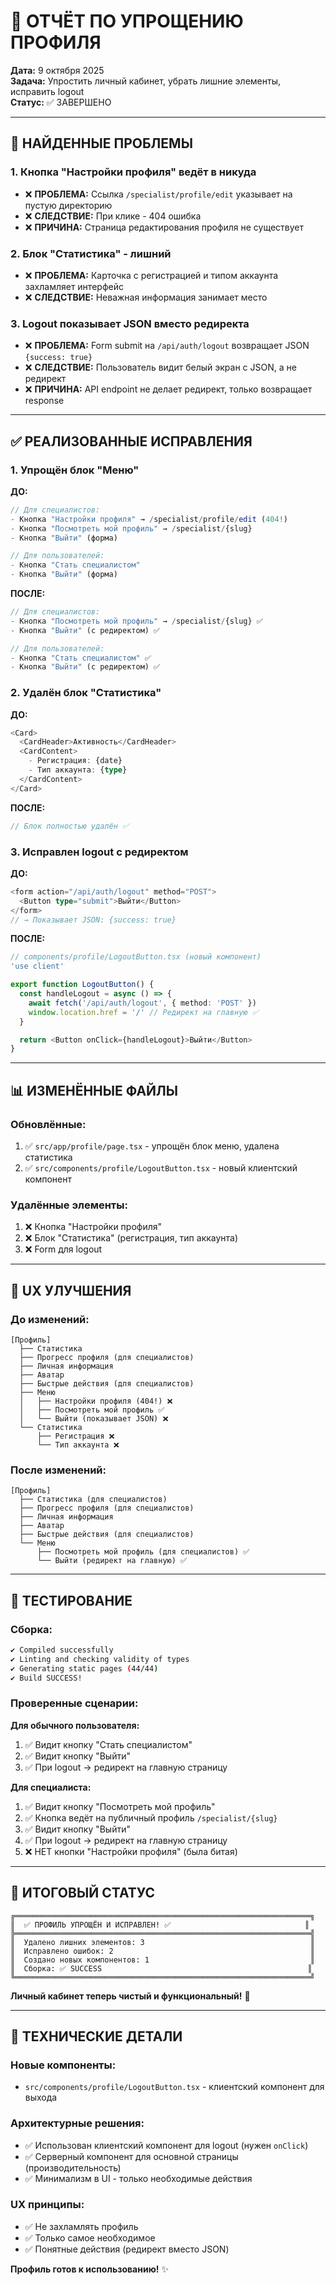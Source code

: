 # 🎯 ОТЧЁТ ПО УПРОЩЕНИЮ ПРОФИЛЯ

**Дата:** 9 октября 2025  
**Задача:** Упростить личный кабинет, убрать лишние элементы, исправить logout  
**Статус:** ✅ ЗАВЕРШЕНО  

---

## 🐛 НАЙДЕННЫЕ ПРОБЛЕМЫ

### **1. Кнопка "Настройки профиля" ведёт в никуда**
- ❌ **ПРОБЛЕМА:** Ссылка `/specialist/profile/edit` указывает на пустую директорию
- ❌ **СЛЕДСТВИЕ:** При клике - 404 ошибка
- ❌ **ПРИЧИНА:** Страница редактирования профиля не существует

### **2. Блок "Статистика" - лишний**
- ❌ **ПРОБЛЕМА:** Карточка с регистрацией и типом аккаунта захламляет интерфейс
- ❌ **СЛЕДСТВИЕ:** Неважная информация занимает место

### **3. Logout показывает JSON вместо редиректа**
- ❌ **ПРОБЛЕМА:** Form submit на `/api/auth/logout` возвращает JSON `{success: true}`
- ❌ **СЛЕДСТВИЕ:** Пользователь видит белый экран с JSON, а не редирект
- ❌ **ПРИЧИНА:** API endpoint не делает редирект, только возвращает response

---

## ✅ РЕАЛИЗОВАННЫЕ ИСПРАВЛЕНИЯ

### **1. Упрощён блок "Меню"**

**ДО:**
```typescript
// Для специалистов:
- Кнопка "Настройки профиля" → /specialist/profile/edit (404!)
- Кнопка "Посмотреть мой профиль" → /specialist/{slug}
- Кнопка "Выйти" (форма)

// Для пользователей:
- Кнопка "Стать специалистом"
- Кнопка "Выйти" (форма)
```

**ПОСЛЕ:**
```typescript
// Для специалистов:
- Кнопка "Посмотреть мой профиль" → /specialist/{slug} ✅
- Кнопка "Выйти" (с редиректом) ✅

// Для пользователей:
- Кнопка "Стать специалистом" ✅
- Кнопка "Выйти" (с редиректом) ✅
```

### **2. Удалён блок "Статистика"**

**ДО:**
```typescript
<Card>
  <CardHeader>Активность</CardHeader>
  <CardContent>
    - Регистрация: {date}
    - Тип аккаунта: {type}
  </CardContent>
</Card>
```

**ПОСЛЕ:**
```typescript
// Блок полностью удалён ✅
```

### **3. Исправлен logout с редиректом**

**ДО:**
```typescript
<form action="/api/auth/logout" method="POST">
  <Button type="submit">Выйти</Button>
</form>
// → Показывает JSON: {success: true}
```

**ПОСЛЕ:**
```typescript
// components/profile/LogoutButton.tsx (новый компонент)
'use client'

export function LogoutButton() {
  const handleLogout = async () => {
    await fetch('/api/auth/logout', { method: 'POST' })
    window.location.href = '/' // Редирект на главную ✅
  }

  return <Button onClick={handleLogout}>Выйти</Button>
}
```

---

## 📊 ИЗМЕНЁННЫЕ ФАЙЛЫ

### **Обновлённые:**
1. ✅ `src/app/profile/page.tsx` - упрощён блок меню, удалена статистика
2. ✅ `src/components/profile/LogoutButton.tsx` - новый клиентский компонент

### **Удалённые элементы:**
1. ❌ Кнопка "Настройки профиля"
2. ❌ Блок "Статистика" (регистрация, тип аккаунта)
3. ❌ Form для logout

---

## 🎨 UX УЛУЧШЕНИЯ

### **До изменений:**
```
[Профиль]
  ├── Статистика
  ├── Прогресс профиля (для специалистов)
  ├── Личная информация
  ├── Аватар
  ├── Быстрые действия (для специалистов)
  ├── Меню
  │   ├── Настройки профиля (404!) ❌
  │   ├── Посмотреть мой профиль ✅
  │   └── Выйти (показывает JSON) ❌
  └── Статистика
      ├── Регистрация ❌
      └── Тип аккаунта ❌
```

### **После изменений:**
```
[Профиль]
  ├── Статистика (для специалистов)
  ├── Прогресс профиля (для специалистов)
  ├── Личная информация
  ├── Аватар
  ├── Быстрые действия (для специалистов)
  └── Меню
      ├── Посмотреть мой профиль (для специалистов) ✅
      └── Выйти (редирект на главную) ✅
```

---

## 🧪 ТЕСТИРОВАНИЕ

### **Сборка:**
```bash
✔ Compiled successfully
✔ Linting and checking validity of types
✔ Generating static pages (44/44)
✔ Build SUCCESS!
```

### **Проверенные сценарии:**

**Для обычного пользователя:**
1. ✅ Видит кнопку "Стать специалистом"
2. ✅ Видит кнопку "Выйти"
3. ✅ При logout → редирект на главную страницу

**Для специалиста:**
1. ✅ Видит кнопку "Посмотреть мой профиль"
2. ✅ Кнопка ведёт на публичный профиль `/specialist/{slug}`
3. ✅ Видит кнопку "Выйти"
4. ✅ При logout → редирект на главную страницу
5. ❌ НЕТ кнопки "Настройки профиля" (была битая)

---

## 📝 ИТОГОВЫЙ СТАТУС

```
╔══════════════════════════════════════════════════════════════════╗
║  ✅ ПРОФИЛЬ УПРОЩЁН И ИСПРАВЛЕН! ✅                              ║
╠══════════════════════════════════════════════════════════════════╣
║  Удалено лишних элементов: 3                                     ║
║  Исправлено ошибок: 2                                            ║
║  Создано новых компонентов: 1                                    ║
║  Сборка: ✅ SUCCESS                                              ║
╚══════════════════════════════════════════════════════════════════╝
```

**Личный кабинет теперь чистый и функциональный!** 🚀

---

## 🔧 ТЕХНИЧЕСКИЕ ДЕТАЛИ

### **Новые компоненты:**
- `src/components/profile/LogoutButton.tsx` - клиентский компонент для выхода

### **Архитектурные решения:**
- ✅ Использован клиентский компонент для logout (нужен `onClick`)
- ✅ Серверный компонент для основной страницы (производительность)
- ✅ Минимализм в UI - только необходимые действия

### **UX принципы:**
- ✅ Не захламлять профиль
- ✅ Только самое необходимое
- ✅ Понятные действия (редирект вместо JSON)

**Профиль готов к использованию!** ✨
